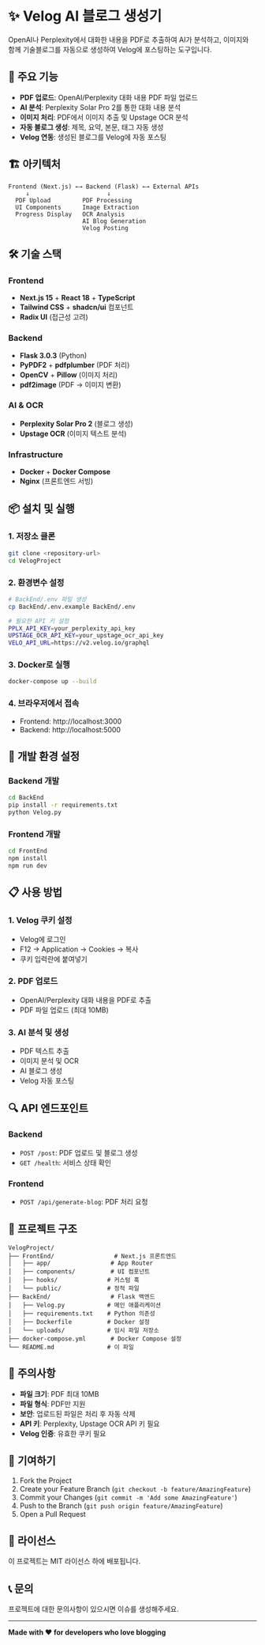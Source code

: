 # ✨ Velog AI 블로그 생성기

OpenAI나 Perplexity에서 대화한 내용을 PDF로 추출하여 AI가 분석하고, 이미지와 함께 기술블로그를 자동으로 생성하여 Velog에 포스팅하는 도구입니다.

## 🚀 주요 기능

- **PDF 업로드**: OpenAI/Perplexity 대화 내용 PDF 파일 업로드
- **AI 분석**: Perplexity Solar Pro 2를 통한 대화 내용 분석
- **이미지 처리**: PDF에서 이미지 추출 및 Upstage OCR 분석
- **자동 블로그 생성**: 제목, 요약, 본문, 태그 자동 생성
- **Velog 연동**: 생성된 블로그를 Velog에 자동 포스팅

## 🏗️ 아키텍처

```
Frontend (Next.js) ←→ Backend (Flask) ←→ External APIs
     ↓                      ↓
  PDF Upload         PDF Processing
  UI Components      Image Extraction
  Progress Display   OCR Analysis
                     AI Blog Generation
                     Velog Posting
```

## 🛠️ 기술 스택

### Frontend
- **Next.js 15** + **React 18** + **TypeScript**
- **Tailwind CSS** + **shadcn/ui** 컴포넌트
- **Radix UI** (접근성 고려)

### Backend
- **Flask 3.0.3** (Python)
- **PyPDF2** + **pdfplumber** (PDF 처리)
- **OpenCV** + **Pillow** (이미지 처리)
- **pdf2image** (PDF → 이미지 변환)

### AI & OCR
- **Perplexity Solar Pro 2** (블로그 생성)
- **Upstage OCR** (이미지 텍스트 분석)

### Infrastructure
- **Docker** + **Docker Compose**
- **Nginx** (프론트엔드 서빙)

## 📦 설치 및 실행

### 1. 저장소 클론
```bash
git clone <repository-url>
cd VelogProject
```

### 2. 환경변수 설정
```bash
# BackEnd/.env 파일 생성
cp BackEnd/.env.example BackEnd/.env

# 필요한 API 키 설정
PPLX_API_KEY=your_perplexity_api_key
UPSTAGE_OCR_API_KEY=your_upstage_ocr_api_key
VELO_API_URL=https://v2.velog.io/graphql
```

### 3. Docker로 실행
```bash
docker-compose up --build
```

### 4. 브라우저에서 접속
- Frontend: http://localhost:3000
- Backend: http://localhost:5000

## 🔧 개발 환경 설정

### Backend 개발
```bash
cd BackEnd
pip install -r requirements.txt
python Velog.py
```

### Frontend 개발
```bash
cd FrontEnd
npm install
npm run dev
```

## 📋 사용 방법

### 1. Velog 쿠키 설정
- Velog에 로그인
- F12 → Application → Cookies → 복사
- 쿠키 입력란에 붙여넣기

### 2. PDF 업로드
- OpenAI/Perplexity 대화 내용을 PDF로 추출
- PDF 파일 업로드 (최대 10MB)

### 3. AI 분석 및 생성
- PDF 텍스트 추출
- 이미지 분석 및 OCR
- AI 블로그 생성
- Velog 자동 포스팅

## 🔍 API 엔드포인트

### Backend
- `POST /post`: PDF 업로드 및 블로그 생성
- `GET /health`: 서비스 상태 확인

### Frontend
- `POST /api/generate-blog`: PDF 처리 요청

## 📁 프로젝트 구조

```
VelogProject/
├── FrontEnd/                 # Next.js 프론트엔드
│   ├── app/                 # App Router
│   ├── components/          # UI 컴포넌트
│   ├── hooks/              # 커스텀 훅
│   └── public/             # 정적 파일
├── BackEnd/                 # Flask 백엔드
│   ├── Velog.py            # 메인 애플리케이션
│   ├── requirements.txt    # Python 의존성
│   ├── Dockerfile          # Docker 설정
│   └── uploads/            # 임시 파일 저장소
├── docker-compose.yml       # Docker Compose 설정
└── README.md               # 이 파일
```

## 🚨 주의사항

- **파일 크기**: PDF 최대 10MB
- **파일 형식**: PDF만 지원
- **보안**: 업로드된 파일은 처리 후 자동 삭제
- **API 키**: Perplexity, Upstage OCR API 키 필요
- **Velog 인증**: 유효한 쿠키 필요

## 🤝 기여하기

1. Fork the Project
2. Create your Feature Branch (`git checkout -b feature/AmazingFeature`)
3. Commit your Changes (`git commit -m 'Add some AmazingFeature'`)
4. Push to the Branch (`git push origin feature/AmazingFeature`)
5. Open a Pull Request

## 📄 라이선스

이 프로젝트는 MIT 라이선스 하에 배포됩니다.

## 📞 문의

프로젝트에 대한 문의사항이 있으시면 이슈를 생성해주세요.

---

**Made with ❤️ for developers who love blogging**



